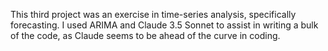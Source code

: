 This third project was an exercise in time-series analysis, specifically forecasting. I used ARIMA and Claude 3.5 Sonnet to assist in writing a bulk of the code, as Claude seems to be ahead of the curve in coding.
